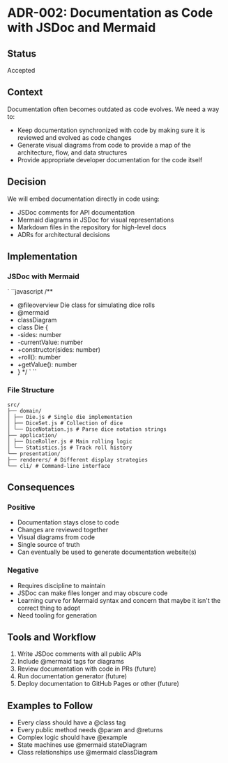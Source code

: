 # ADR-002: Documentation as Code with JSDoc and Mermaid
## Status
Accepted
## Context
Documentation often becomes outdated as code evolves. We need a way to:
- Keep documentation synchronized with code by making sure it is reviewed and evolved
  as code changes
- Generate visual diagrams from code to provide a map of the architecture, flow, and
  data structures
- Provide appropriate developer documentation for the code itself
## Decision
We will embed documentation directly in code using:
- JSDoc comments for API documentation
- Mermaid diagrams in JSDoc for visual representations
- Markdown files in the repository for high-level docs
- ADRs for architectural decisions
## Implementation
### JSDoc with Mermaid
` ``javascript
/**
* @fileoverview Die class for simulating dice rolls
* @mermaid
* classDiagram
* class Die {
* -sides: number
* -currentValue: number
* +constructor(sides: number)
* +roll(): number
* +getValue(): number
* }
  */
  ` ``
### File Structure
```
src/
├── domain/
│ ├── Die.js # Single die implementation
│ ├── DiceSet.js # Collection of dice
│ └── DiceNotation.js # Parse dice notation strings
├── application/
│ ├── DiceRoller.js # Main rolling logic
│ └── Statistics.js # Track roll history
└── presentation/
├── renderers/ # Different display strategies
└── cli/ # Command-line interface
```
## Consequences
### Positive
- Documentation stays close to code
- Changes are reviewed together
- Visual diagrams from code
- Single source of truth
- Can eventually be used to generate documentation website(s)
### Negative
- Requires discipline to maintain
- JSDoc can make files longer and may obscure code
- Learning curve for Mermaid syntax and concern that maybe it isn't the correct thing
  to adopt
- Need tooling for generation
## Tools and Workflow
1. Write JSDoc comments with all public APIs
2. Include @mermaid tags for diagrams
3. Review documentation with code in PRs (future)
4. Run documentation generator (future)
5. Deploy documentation to GitHub Pages or other (future)
## Examples to Follow
- Every class should have a @class tag
- Every public method needs @param and @returns
- Complex logic should have @example
- State machines use @mermaid stateDiagram
- Class relationships use @mermaid classDiagram